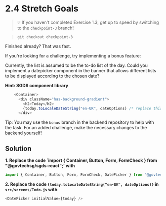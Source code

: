 # 2.4 Stretch Goals

> 💡 If you haven't completed Exercise 1.3, get up to speed by switching to the `checkpoint-3` branch!

> `git checkout checkpoint-3`

Finished already? That was fast.

If you're looking for a challenge, try implementing a bonus feature:

Currently, the list is assumed to be the to-do list of the day. Could you implement a datepicker component in the banner that allows different lists to be displayed according to the chosen date?

**Hint: SGDS component library**

```js
    <Container>
      <div className="has-background-gradient">
        <h2>Today</h2>
        {today.toLocaleDateString("en-UK", dateOptions) /* replace this display with a datepicker */}
      </div>
```

Tip: You may use the `bonus` branch in the backend repository to help with the task. For an added challenge, make the necessary changes to the backend yourself!

## Solution
**1. Replace the code `import { Container, Button, Form, FormCheck } from "@govtechsg/sgds-react";' with**

```js
import { Container, Button, Form, FormCheck, DatePicker } from "@govtechsg/sgds-react";
```

**2. Replace the code `{today.toLocaleDateString("en-UK", dateOptions)}` in `src/screens/Todo.js` with**


```js
<DatePicker initialValue={today} />
```